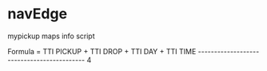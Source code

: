 # navEdge
mypickup maps info script

Formula = TTI PICKUP + TTI DROP + TTI DAY + TTI TIME
          -------------------------------------------
                             4
